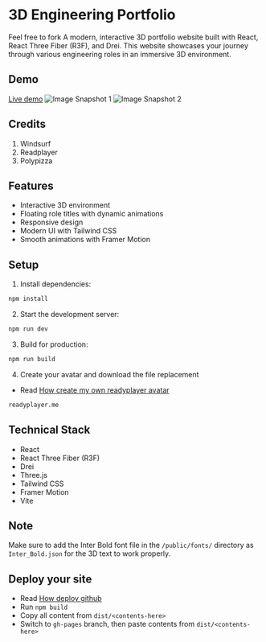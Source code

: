 # 3D Engineering Portfolio
Feel free to fork
A modern, interactive 3D portfolio website built with React, React Three Fiber (R3F), and Drei. This website showcases your journey through various engineering roles in an immersive 3D environment.

## Demo
 [Live demo](http://seanlon.site)
![Image Snapshot 1](https://www.seanlon.site/snapshot1.png)
![Image Snapshot 2](https://www.seanlon.site/snapshot2.png)

## Credits
1. Windsurf
2. Readplayer
3. Polypizza

## Features

- Interactive 3D environment
- Floating role titles with dynamic animations
- Responsive design
- Modern UI with Tailwind CSS
- Smooth animations with Framer Motion

## Setup

1. Install dependencies:
```bash
npm install
```

2. Start the development server:
```bash
npm run dev
```

3. Build for production:
```bash
npm run build
```


4. Create your avatar and download the file replacement
- Read [How create my own readyplayer avatar](https://docs.readyplayer.me/ready-player-me/what-is-ready-player-me)
```bash
readyplayer.me
```
## Technical Stack

- React
- React Three Fiber (R3F)
- Drei
- Three.js
- Tailwind CSS
- Framer Motion
- Vite

## Note

Make sure to add the Inter Bold font file in the `/public/fonts/` directory as `Inter_Bold.json` for the 3D text to work properly.


## Deploy your site

- Read [How deploy github](https://docs.github.com/en/pages/getting-started-with-github-pages/creating-a-github-pages-site)
- Run `npm build`
- Copy all content from `dist/<contents-here>`
- Switch to `gh-pages` branch, then paste contents from `dist/<contents-here>`